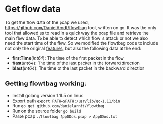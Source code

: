 # Get flow data

To get the flow data of the pcap we used, https://github.com/DanielArndt/flowtbag tool, written on go. It was the only tool that allowed us to read in a quick way the pcap file and retrieve the main flow data. To be able to detect which flow is attack or not we also need the start time of the flow. So we modified the flowtbag code to include not only the original [features](https://github.com/DanielArndt/flowtbag/wiki/features), but also the following data at the end:

- **firstTime**(_int64_):  The time of the first packet in the flow
- **flast**(_int64_):  The time of the last packet in the forward direction
- **blast**(_int64_):  The time of the last packet in the backward direction

## Getting flowtbag working: 
- Install golang version 1.11.5 on linux
- Export path `export PATH=$PATH:/usr/lib/go-1.11/bin`
- Run `go get github.com/danielarndt/flowtbag`
- Run on the source folder `go build`
- Parse pcap `./flowtbag AppDDos.pcap > AppDDos.txt`

